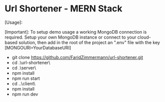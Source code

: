 # Url Shortener - MERN Stack

[Usage]:

[Important]:
To setup demo usage a working MongoDB connection is required.
Setup your own MongoDB instance or connect to your cloud-based solution, then add in the root of the project an ".env" file with the key [MONGOURI=YourDatabaseURI]

- git clone https://github.com/FaridZimmermann/url-shortener.git
- cd .\url-shortener\
- cd .\server\
- npm install
- npm run start
- cd ..\client\
- npm install
- npm run dev


